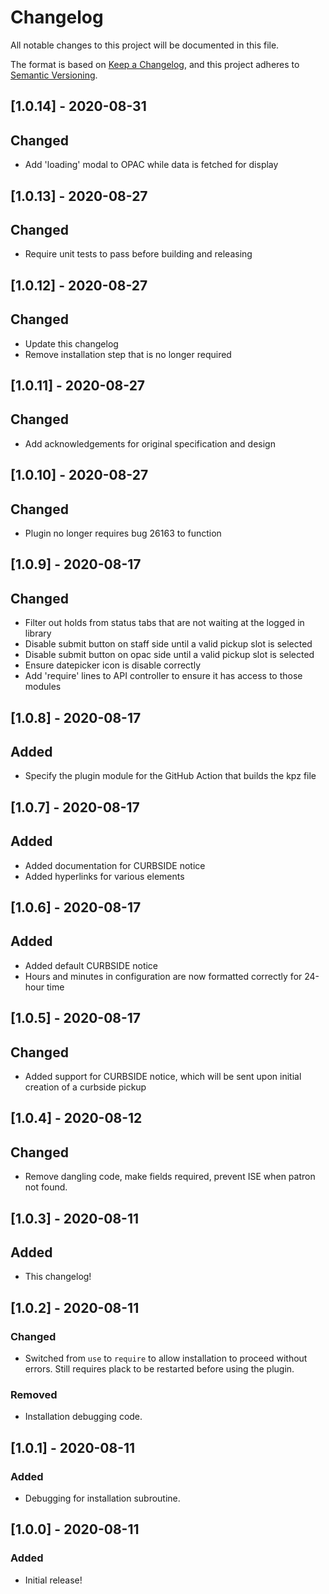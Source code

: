 # Changelog
All notable changes to this project will be documented in this file.

The format is based on [Keep a Changelog](https://keepachangelog.com/en/1.0.0/),
and this project adheres to [Semantic Versioning](https://semver.org/spec/v2.0.0.html).

## [1.0.14] - 2020-08-31
## Changed
- Add 'loading' modal to OPAC while data is fetched for display

## [1.0.13] - 2020-08-27
## Changed
- Require unit tests to pass before building and releasing

## [1.0.12] - 2020-08-27
## Changed
- Update this changelog
- Remove installation step that is no longer required

## [1.0.11] - 2020-08-27
## Changed
- Add acknowledgements for original specification and design

## [1.0.10] - 2020-08-27
## Changed
- Plugin no longer requires bug 26163 to function

## [1.0.9] - 2020-08-17
## Changed
- Filter out holds from status tabs that are not waiting at the logged in library
- Disable submit button on staff side until a valid pickup slot is selected
- Disable submit button on opac side until a valid pickup slot is selected
- Ensure datepicker icon is disable correctly
- Add 'require' lines to API controller to ensure it has access to those modules

## [1.0.8] - 2020-08-17
## Added
- Specify the plugin module for the GitHub Action that builds the kpz file

## [1.0.7] - 2020-08-17
## Added
- Added documentation for CURBSIDE notice
- Added hyperlinks for various elements

## [1.0.6] - 2020-08-17
## Added
- Added default CURBSIDE notice
- Hours and minutes in configuration are now formatted correctly for 24-hour time

## [1.0.5] - 2020-08-17
## Changed
- Added support for CURBSIDE notice, which will be sent upon initial creation of a curbside pickup

## [1.0.4] - 2020-08-12
## Changed
- Remove dangling code, make fields required, prevent ISE when patron not found.

## [1.0.3] - 2020-08-11
## Added
- This changelog!

## [1.0.2] - 2020-08-11
### Changed
- Switched from `use` to `require` to allow installation to proceed without errors. Still requires plack to be restarted before using the plugin.
### Removed
- Installation debugging code.

## [1.0.1] - 2020-08-11
### Added
- Debugging for installation subroutine.

## [1.0.0] - 2020-08-11
### Added
- Initial release!

